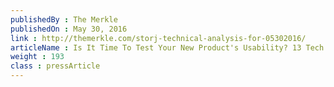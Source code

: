 ```yaml
---
publishedBy : The Merkle
publishedOn : May 30, 2016
link : http://themerkle.com/storj-technical-analysis-for-05302016/
articleName : Is It Time To Test Your New Product's Usability? 13 Tech Experts Weigh In
weight : 193 
class : pressArticle
---
```

